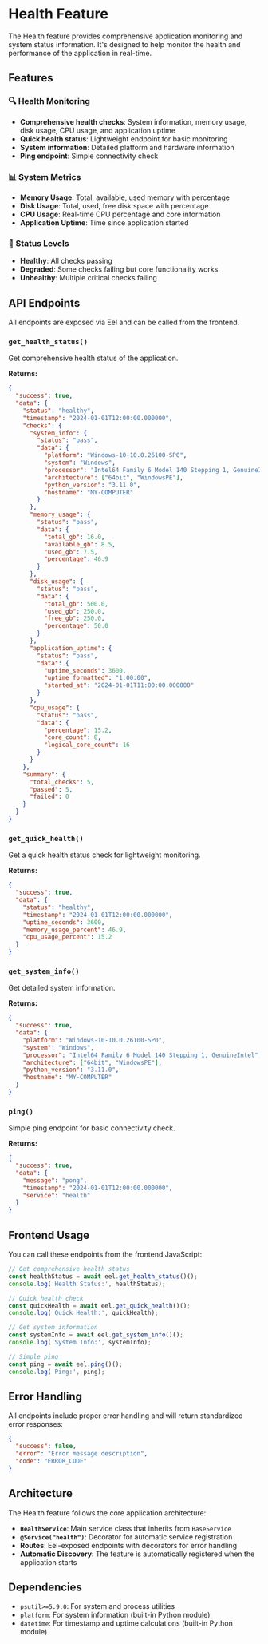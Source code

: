 # Health Feature

The Health feature provides comprehensive application monitoring and system status information. It's designed to help monitor the health and performance of the application in real-time.

## Features

### 🔍 Health Monitoring
- **Comprehensive health checks**: System information, memory usage, disk usage, CPU usage, and application uptime
- **Quick health status**: Lightweight endpoint for basic monitoring
- **System information**: Detailed platform and hardware information
- **Ping endpoint**: Simple connectivity check

### 📊 System Metrics
- **Memory Usage**: Total, available, used memory with percentage
- **Disk Usage**: Total, used, free disk space with percentage
- **CPU Usage**: Real-time CPU percentage and core information
- **Application Uptime**: Time since application started

### 🎯 Status Levels
- **Healthy**: All checks passing
- **Degraded**: Some checks failing but core functionality works
- **Unhealthy**: Multiple critical checks failing

## API Endpoints

All endpoints are exposed via Eel and can be called from the frontend.

### `get_health_status()`
Get comprehensive health status of the application.

**Returns:**
```json
{
  "success": true,
  "data": {
    "status": "healthy",
    "timestamp": "2024-01-01T12:00:00.000000",
    "checks": {
      "system_info": {
        "status": "pass",
        "data": {
          "platform": "Windows-10-10.0.26100-SP0",
          "system": "Windows",
          "processor": "Intel64 Family 6 Model 140 Stepping 1, GenuineIntel",
          "architecture": ["64bit", "WindowsPE"],
          "python_version": "3.11.0",
          "hostname": "MY-COMPUTER"
        }
      },
      "memory_usage": {
        "status": "pass",
        "data": {
          "total_gb": 16.0,
          "available_gb": 8.5,
          "used_gb": 7.5,
          "percentage": 46.9
        }
      },
      "disk_usage": {
        "status": "pass",
        "data": {
          "total_gb": 500.0,
          "used_gb": 250.0,
          "free_gb": 250.0,
          "percentage": 50.0
        }
      },
      "application_uptime": {
        "status": "pass",
        "data": {
          "uptime_seconds": 3600,
          "uptime_formatted": "1:00:00",
          "started_at": "2024-01-01T11:00:00.000000"
        }
      },
      "cpu_usage": {
        "status": "pass",
        "data": {
          "percentage": 15.2,
          "core_count": 8,
          "logical_core_count": 16
        }
      }
    },
    "summary": {
      "total_checks": 5,
      "passed": 5,
      "failed": 0
    }
  }
}
```

### `get_quick_health()`
Get a quick health status check for lightweight monitoring.

**Returns:**
```json
{
  "success": true,
  "data": {
    "status": "healthy",
    "timestamp": "2024-01-01T12:00:00.000000",
    "uptime_seconds": 3600,
    "memory_usage_percent": 46.9,
    "cpu_usage_percent": 15.2
  }
}
```

### `get_system_info()`
Get detailed system information.

**Returns:**
```json
{
  "success": true,
  "data": {
    "platform": "Windows-10-10.0.26100-SP0",
    "system": "Windows",
    "processor": "Intel64 Family 6 Model 140 Stepping 1, GenuineIntel",
    "architecture": ["64bit", "WindowsPE"],
    "python_version": "3.11.0",
    "hostname": "MY-COMPUTER"
  }
}
```

### `ping()`
Simple ping endpoint for basic connectivity check.

**Returns:**
```json
{
  "success": true,
  "data": {
    "message": "pong",
    "timestamp": "2024-01-01T12:00:00.000000",
    "service": "health"
  }
}
```

## Frontend Usage

You can call these endpoints from the frontend JavaScript:

```javascript
// Get comprehensive health status
const healthStatus = await eel.get_health_status()();
console.log('Health Status:', healthStatus);

// Quick health check
const quickHealth = await eel.get_quick_health()();
console.log('Quick Health:', quickHealth);

// Get system information
const systemInfo = await eel.get_system_info()();
console.log('System Info:', systemInfo);

// Simple ping
const ping = await eel.ping()();
console.log('Ping:', ping);
```

## Error Handling

All endpoints include proper error handling and will return standardized error responses:

```json
{
  "success": false,
  "error": "Error message description",
  "code": "ERROR_CODE"
}
```

## Architecture

The Health feature follows the core application architecture:

- **`HealthService`**: Main service class that inherits from `BaseService`
- **`@Service("health")`**: Decorator for automatic service registration
- **Routes**: Eel-exposed endpoints with decorators for error handling
- **Automatic Discovery**: The feature is automatically registered when the application starts

## Dependencies

- `psutil>=5.9.0`: For system and process utilities
- `platform`: For system information (built-in Python module)
- `datetime`: For timestamp and uptime calculations (built-in Python module) 